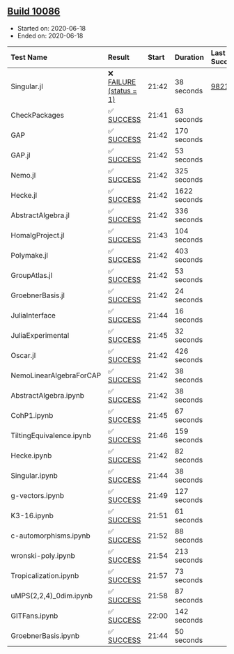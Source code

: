 ## [Build 10086](https://oscarci.mathematik.uni-kl.de/job/oscar/10086/)

* Started on: 2020-06-18
* Ended on: 2020-06-18

| Test Name    | Result | Start | Duration | Last Success | First Failure |
|:-------------|:-------|:------|:---------|:-------------|:--------------|
| Singular.jl | ❌ [FAILURE (status = 1)](https://oscarci.mathematik.uni-kl.de/job/oscar/10086/artifact/logs/build-10086/Singular.jl.log) | 21:42 | 38 seconds | [9821](https://oscarci.mathematik.uni-kl.de/job/oscar/9821/) | [9822](https://oscarci.mathematik.uni-kl.de/job/oscar/9822/) |
| CheckPackages | ✅ [SUCCESS](https://oscarci.mathematik.uni-kl.de/job/oscar/10086/artifact/logs/build-10086/CheckPackages.log) | 21:41 | 63 seconds |  |  |
| GAP | ✅ [SUCCESS](https://oscarci.mathematik.uni-kl.de/job/oscar/10086/artifact/logs/build-10086/GAP.log) | 21:42 | 170 seconds |  |  |
| GAP.jl | ✅ [SUCCESS](https://oscarci.mathematik.uni-kl.de/job/oscar/10086/artifact/logs/build-10086/GAP.jl.log) | 21:42 | 53 seconds |  |  |
| Nemo.jl | ✅ [SUCCESS](https://oscarci.mathematik.uni-kl.de/job/oscar/10086/artifact/logs/build-10086/Nemo.jl.log) | 21:42 | 325 seconds |  |  |
| Hecke.jl | ✅ [SUCCESS](https://oscarci.mathematik.uni-kl.de/job/oscar/10086/artifact/logs/build-10086/Hecke.jl.log) | 21:42 | 1622 seconds |  |  |
| AbstractAlgebra.jl | ✅ [SUCCESS](https://oscarci.mathematik.uni-kl.de/job/oscar/10086/artifact/logs/build-10086/AbstractAlgebra.jl.log) | 21:42 | 336 seconds |  |  |
| HomalgProject.jl | ✅ [SUCCESS](https://oscarci.mathematik.uni-kl.de/job/oscar/10086/artifact/logs/build-10086/HomalgProject.jl.log) | 21:43 | 104 seconds |  |  |
| Polymake.jl | ✅ [SUCCESS](https://oscarci.mathematik.uni-kl.de/job/oscar/10086/artifact/logs/build-10086/Polymake.jl.log) | 21:42 | 403 seconds |  |  |
| GroupAtlas.jl | ✅ [SUCCESS](https://oscarci.mathematik.uni-kl.de/job/oscar/10086/artifact/logs/build-10086/GroupAtlas.jl.log) | 21:42 | 53 seconds |  |  |
| GroebnerBasis.jl | ✅ [SUCCESS](https://oscarci.mathematik.uni-kl.de/job/oscar/10086/artifact/logs/build-10086/GroebnerBasis.jl.log) | 21:42 | 24 seconds |  |  |
| JuliaInterface | ✅ [SUCCESS](https://oscarci.mathematik.uni-kl.de/job/oscar/10086/artifact/logs/build-10086/JuliaInterface.log) | 21:44 | 16 seconds |  |  |
| JuliaExperimental | ✅ [SUCCESS](https://oscarci.mathematik.uni-kl.de/job/oscar/10086/artifact/logs/build-10086/JuliaExperimental.log) | 21:45 | 32 seconds |  |  |
| Oscar.jl | ✅ [SUCCESS](https://oscarci.mathematik.uni-kl.de/job/oscar/10086/artifact/logs/build-10086/Oscar.jl.log) | 21:42 | 426 seconds |  |  |
| NemoLinearAlgebraForCAP | ✅ [SUCCESS](https://oscarci.mathematik.uni-kl.de/job/oscar/10086/artifact/logs/build-10086/NemoLinearAlgebraForCAP.log) | 21:42 | 38 seconds |  |  |
| AbstractAlgebra.ipynb | ✅ [SUCCESS](https://oscarci.mathematik.uni-kl.de/job/oscar/10086/artifact/logs/build-10086/AbstractAlgebra.ipynb.log) | 21:42 | 38 seconds |  |  |
| CohP1.ipynb | ✅ [SUCCESS](https://oscarci.mathematik.uni-kl.de/job/oscar/10086/artifact/logs/build-10086/CohP1.ipynb.log) | 21:45 | 67 seconds |  |  |
| TiltingEquivalence.ipynb | ✅ [SUCCESS](https://oscarci.mathematik.uni-kl.de/job/oscar/10086/artifact/logs/build-10086/TiltingEquivalence.ipynb.log) | 21:46 | 159 seconds |  |  |
| Hecke.ipynb | ✅ [SUCCESS](https://oscarci.mathematik.uni-kl.de/job/oscar/10086/artifact/logs/build-10086/Hecke.ipynb.log) | 21:42 | 82 seconds |  |  |
| Singular.ipynb | ✅ [SUCCESS](https://oscarci.mathematik.uni-kl.de/job/oscar/10086/artifact/logs/build-10086/Singular.ipynb.log) | 21:44 | 38 seconds |  |  |
| g-vectors.ipynb | ✅ [SUCCESS](https://oscarci.mathematik.uni-kl.de/job/oscar/10086/artifact/logs/build-10086/g-vectors.ipynb.log) | 21:49 | 127 seconds |  |  |
| K3-16.ipynb | ✅ [SUCCESS](https://oscarci.mathematik.uni-kl.de/job/oscar/10086/artifact/logs/build-10086/K3-16.ipynb.log) | 21:51 | 61 seconds |  |  |
| c-automorphisms.ipynb | ✅ [SUCCESS](https://oscarci.mathematik.uni-kl.de/job/oscar/10086/artifact/logs/build-10086/c-automorphisms.ipynb.log) | 21:52 | 88 seconds |  |  |
| wronski-poly.ipynb | ✅ [SUCCESS](https://oscarci.mathematik.uni-kl.de/job/oscar/10086/artifact/logs/build-10086/wronski-poly.ipynb.log) | 21:54 | 213 seconds |  |  |
| Tropicalization.ipynb | ✅ [SUCCESS](https://oscarci.mathematik.uni-kl.de/job/oscar/10086/artifact/logs/build-10086/Tropicalization.ipynb.log) | 21:57 | 73 seconds |  |  |
| uMPS(2,2,4)_0dim.ipynb | ✅ [SUCCESS](https://oscarci.mathematik.uni-kl.de/job/oscar/10086/artifact/logs/build-10086/uMPS-2-2-4-_0dim.ipynb.log) | 21:58 | 87 seconds |  |  |
| GITFans.ipynb | ✅ [SUCCESS](https://oscarci.mathematik.uni-kl.de/job/oscar/10086/artifact/logs/build-10086/GITFans.ipynb.log) | 22:00 | 142 seconds |  |  |
| GroebnerBasis.ipynb | ✅ [SUCCESS](https://oscarci.mathematik.uni-kl.de/job/oscar/10086/artifact/logs/build-10086/GroebnerBasis.ipynb.log) | 21:44 | 50 seconds |  |  |
